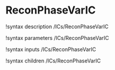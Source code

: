 <!-- MOOSE Documentation Stub: Remove this when content is added. -->

# ReconPhaseVarIC

!syntax description /ICs/ReconPhaseVarIC

!syntax parameters /ICs/ReconPhaseVarIC

!syntax inputs /ICs/ReconPhaseVarIC

!syntax children /ICs/ReconPhaseVarIC
